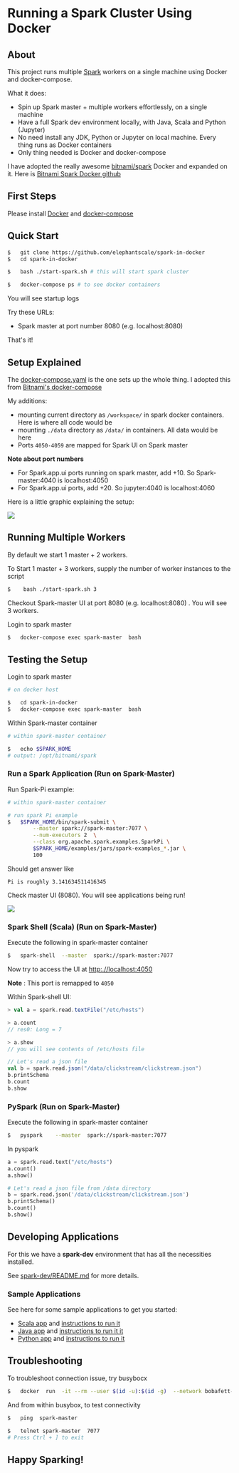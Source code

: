 # Running a Spark Cluster Using Docker

## About

This project runs multiple [Spark](https://spark.apache.org/) workers on a single machine using Docker and docker-compose.

What it does:

- Spin up Spark master + multiple workers effortlessly, on a single machine
- Have a full Spark dev environment locally, with Java, Scala and Python (Jupyter)
- No need install any JDK, Python or Jupyter on local machine.  Every thing runs as Docker containers
- Only thing needed is Docker and docker-compose

I have adopted the really awesome [bitnami/spark](https://hub.docker.com/r/bitnami/spark/) Docker and expanded on it.  Here is [Bitnami Spark Docker github](https://github.com/bitnami/bitnami-docker-spark)

## First Steps

Please install [Docker](https://www.docker.com/) and [docker-compose](https://docs.docker.com/compose/)

## Quick Start

```bash
$   git clone https://github.com/elephantscale/spark-in-docker
$   cd spark-in-docker

$   bash ./start-spark.sh # this will start spark cluster

$   docker-compose ps # to see docker containers
```

You will see startup logs

Try these URLs:

- Spark master at port number 8080 (e.g. localhost:8080)

That's it!

## Setup Explained

The [docker-compose.yaml](https://github.com/elephantscale/spark-in-docker) is the one sets up the whole thing.  I adopted this from [Bitnami's docker-compose](https://raw.githubusercontent.com/bitnami/bitnami-docker-spark/master/docker-compose.yml)

My additions:

- mounting  current directory as `/workspace/` in spark docker containers.  Here is where all code would be
- mounting `./data` directory as `/data/` in containers.  All data would be here
- Ports `4050-4059` are mapped for Spark UI on Spark master

**Note about port numbers**

- For Spark.app.ui ports running on spark master, add +10.  So Spark-master:4040 is localhost:4050
- For Spark.app.ui ports, add +20.  So jupyter:4040 is localhost:4060

Here is a little graphic explaining the setup:

![](images/overall-1.png)

## Running Multiple Workers

By default we start 1 master + 2 workers.

To Start 1 master + 3 workers, supply the number of worker instances to the script

```bash
$    bash ./start-spark.sh 3
```

Checkout Spark-master UI at port 8080 (e.g. localhost:8080) .  You will see 3 workers.

Login to spark master

```bash
$   docker-compose exec spark-master  bash
```

## Testing the Setup

Login to spark master

```bash
# on docker host

$   cd spark-in-docker
$   docker-compose exec spark-master  bash
```

Within Spark-master container

```bash
# within spark-master container

$   echo $SPARK_HOME
# output: /opt/bitnami/spark
```

### Run a Spark Application (Run on Spark-Master)

Run Spark-Pi example:

```bash
# within spark-master container

# run spark Pi example
$   $SPARK_HOME/bin/spark-submit \
        --master spark://spark-master:7077 \
        --num-executors 2  \
        --class org.apache.spark.examples.SparkPi \
        $SPARK_HOME/examples/jars/spark-examples_*.jar \
        100
```

Should get answer like

```console
Pi is roughly 3.141634511416345
```

Check master UI (8080).  You will see applications being run!

![](images/spark-master-ui-2.png)

### Spark Shell (Scala) (Run on Spark-Master)

Execute the following in spark-master container

```bash
$   spark-shell  --master  spark://spark-master:7077
```

Now try to access the UI at [http:.//localhost:4050](http:.//localhost:4050)  

**Note** : This port is remapped to `4050`  

Within Spark-shell UI:

```scala
> val a = spark.read.textFile("/etc/hosts")

> a.count 
// res0: Long = 7 

> a.show
// you will see contents of /etc/hosts file

// Let's read a json file
val b = spark.read.json("/data/clickstream/clickstream.json")
b.printSchema
b.count
b.show
```

### PySpark (Run on Spark-Master)

Execute the following in spark-master container

```bash
$   pyspark    --master  spark://spark-master:7077
```

In pyspark

```python
a = spark.read.text("/etc/hosts")
a.count()
a.show()

# Let's read a json file from /data directory
b = spark.read.json('/data/clickstream/clickstream.json')
b.printSchema()
b.count()
b.show()
```

## Developing Applications

For this we have a **spark-dev** environment that has all the necessities installed.

See [spark-dev/README.md](spark-dev/README.md) for more details.

### Sample Applications

See here for some sample applications to get you started:

- [Scala app](sample-app-scala/)  and [instructions to run it](sample-app-scala/README.md)
- [Java app](sample-app-java/) and [instructions to run it it](sample-java-app/README.md)
- [Python app](sample-app-python/) and [instructions to run it](sample-app-python/README.md)

## Troubleshooting

To troubleshoot connection issue, try busybocx

```bash
$   docker  run  -it --rm --user $(id -u):$(id -g)  --network bobafett-net  busybox
```

And from within busybox, to test connectivity

```bash
$   ping  spark-master

$   telnet spark-master  7077
# Press Ctrl + ] to exit
```


## Happy Sparking!